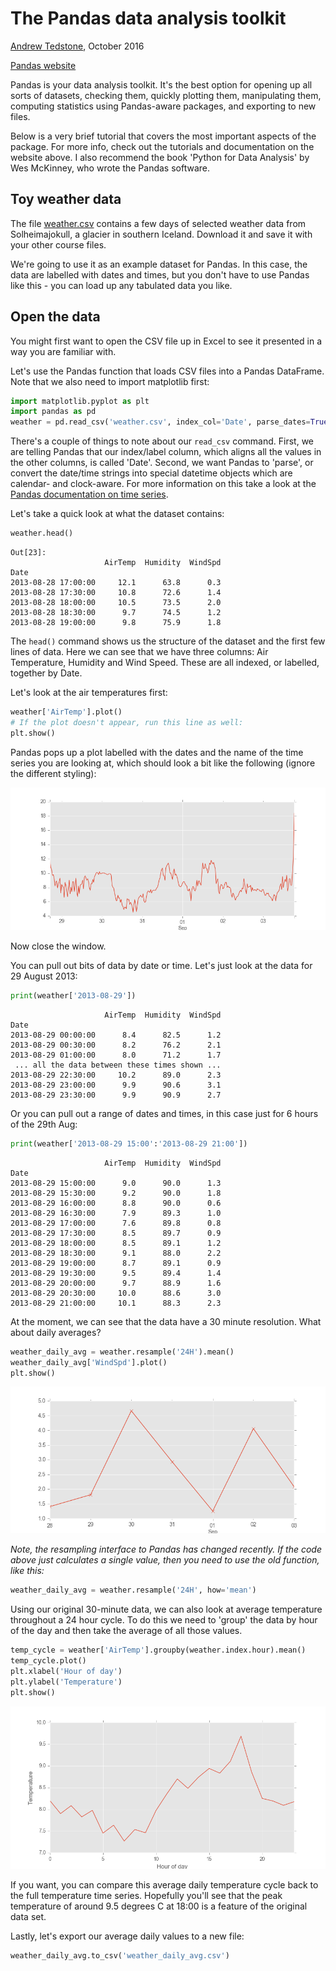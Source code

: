 ---
---

# The Pandas data analysis toolkit

[Andrew Tedstone](http://atedstone.github.io), October 2016 

[Pandas website](http://pandas.pydata.org)

Pandas is your data analysis toolkit. It's the best option for opening up all sorts of datasets, checking them, quickly plotting them, manipulating them, computing statistics using Pandas-aware packages, and exporting to new files. 

Below is a very brief tutorial that covers the most important aspects of the package. For more info, check out the tutorials and documentation on the website above. I also recommend the book 'Python for Data Analysis' by Wes McKinney, who wrote the Pandas software.


## Toy weather data

The file [weather.csv](weather.csv) contains a few days of selected weather data from Solheimajokull, a glacier in southern Iceland. Download it and save it with your other course files.

We're going to use it as an example dataset for Pandas. In this case, the data are labelled with dates and times, but you don't have to use Pandas like this - you can load up any tabulated data you like.


## Open the data

You might first want to open the CSV file up in Excel to see it presented in a way you are familiar with.

Let's use the Pandas function that loads CSV files into a Pandas DataFrame. Note that we also need to import matplotlib first:

```python
import matplotlib.pyplot as plt
import pandas as pd
weather = pd.read_csv('weather.csv', index_col='Date', parse_dates=True)
```

There's a couple of things to note about our `read_csv` command. First, we are telling Pandas that our index/label column, which aligns all the values in the other columns, is called 'Date'. Second, we want Pandas to 'parse', or convert the date/time strings into special datetime objects which are calendar- and clock-aware. For more information on this take a look at the [Pandas documentation on time series](http://pandas.pydata.org/pandas-docs/stable/timeseries.html).

Let's take a quick look at what the dataset contains:

```python
weather.head()
```
```
Out[23]: 
                     AirTemp  Humidity  WindSpd
Date                                           
2013-08-28 17:00:00     12.1      63.8      0.3
2013-08-28 17:30:00     10.8      72.6      1.4
2013-08-28 18:00:00     10.5      73.5      2.0
2013-08-28 18:30:00      9.7      74.5      1.2
2013-08-28 19:00:00      9.8      75.9      1.8

```

The `head()` command shows us the structure of the dataset and the first few lines of data. Here we can see that we have three columns: Air Temperature, Humidity and Wind Speed. These are all indexed, or labelled, together by Date.

Let's look at the air temperatures first:

```python
weather['AirTemp'].plot()
# If the plot doesn't appear, run this line as well:
plt.show()
```

Pandas pops up a plot labelled with the dates and the name of the time series you are looking at, which should look a bit like the following (ignore the different styling):

![Air temperature time series](air_temp.png)

Now close the window.

You can pull out bits of data by date or time. Let's just look at the data for 29 August 2013:

```python
print(weather['2013-08-29'])
```
```
                     AirTemp  Humidity  WindSpd
Date                                           
2013-08-29 00:00:00      8.4      82.5      1.2
2013-08-29 00:30:00      8.2      76.2      2.1
2013-08-29 01:00:00      8.0      71.2      1.7
 ... all the data between these times shown ...
2013-08-29 22:30:00     10.2      89.0      2.3
2013-08-29 23:00:00      9.9      90.6      3.1
2013-08-29 23:30:00      9.9      90.9      2.7
```

Or you can pull out a range of dates and times, in this case just for 6 hours of the 29th Aug:

```python
print(weather['2013-08-29 15:00':'2013-08-29 21:00'])
```
```
                     AirTemp  Humidity  WindSpd
Date                                           
2013-08-29 15:00:00      9.0      90.0      1.3
2013-08-29 15:30:00      9.2      90.0      1.8
2013-08-29 16:00:00      8.8      90.0      0.6
2013-08-29 16:30:00      7.9      89.3      1.0
2013-08-29 17:00:00      7.6      89.8      0.8
2013-08-29 17:30:00      8.5      89.7      0.9
2013-08-29 18:00:00      8.5      89.1      1.2
2013-08-29 18:30:00      9.1      88.0      2.2
2013-08-29 19:00:00      8.7      89.1      0.9
2013-08-29 19:30:00      9.5      89.4      1.4
2013-08-29 20:00:00      9.7      88.9      1.6
2013-08-29 20:30:00     10.0      88.6      3.0
2013-08-29 21:00:00     10.1      88.3      2.3
```

At the moment, we can see that the data have a 30 minute resolution. What about daily averages?

```python
weather_daily_avg = weather.resample('24H').mean()
weather_daily_avg['WindSpd'].plot()
plt.show()
```

![Daily average wind speed](wind_24h.png)

*Note, the resampling interface to Pandas has changed recently. If the code above just calculates a single value, then you need to use the old function, like this:*

```python
weather_daily_avg = weather.resample('24H', how='mean')
```

Using our original 30-minute data, we can also look at average temperature throughout a 24 hour cycle. To do this we need to 'group' the data by hour of the day and then take the average of all those values.

```python
temp_cycle = weather['AirTemp'].groupby(weather.index.hour).mean()
temp_cycle.plot()
plt.xlabel('Hour of day')
plt.ylabel('Temperature')
plt.show()
```

![Average temperature at each hour during recording period](air_temp_cycle.png)

If you want, you can compare this average daily temperature cycle back to the full temperature time series. Hopefully you'll see that the peak temperature of around 9.5 degrees C at 18:00 is a feature of the original data set.

Lastly, let's export our average daily values to a new file:

```python
weather_daily_avg.to_csv('weather_daily_avg.csv')
```
